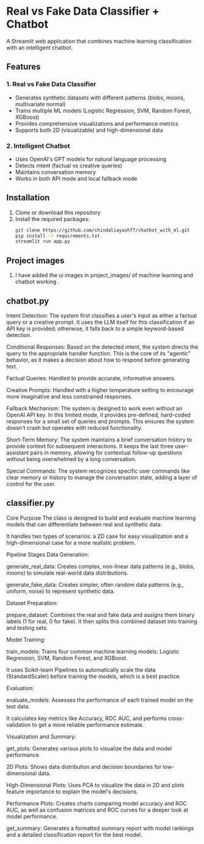 # Real vs Fake Data Classifier + Chatbot

A Streamlit web application that combines machine learning classification with an intelligent chatbot.

## Features

### 1. Real vs Fake Data Classifier
- Generates synthetic datasets with different patterns (blobs, moons, multivariate normal)
- Trains multiple ML models (Logistic Regression, SVM, Random Forest, XGBoost)
- Provides comprehensive visualizations and performance metrics
- Supports both 2D (visualizable) and high-dimensional data

### 2. Intelligent Chatbot
- Uses OpenAI's GPT models for natural language processing
- Detects intent (factual vs creative queries)
- Maintains conversation memory
- Works in both API mode and local fallback mode

## Installation

1. Clone or download this repository
2. Install the required packages:
   ```bash
   git clone https://github.com/chindaliayash77/chatbot_with_ml.git
   pip install -r requirements.txt
   streamlit run app.py

## Project images
1. I have added the ui images in project_images/ of machine learning and chatbot working .

## chatbot.py
Intent Detection: The system first classifies a user's input as either a factual query or a creative prompt. It uses the LLM itself for this classification if an API key is provided; otherwise, it falls back to a simple keyword-based detection.

Conditional Responses: Based on the detected intent, the system directs the query to the appropriate handler function. This is the core of its "agentic" behavior, as it makes a decision about how to respond before generating text.

Factual Queries: Handled to provide accurate, informative answers.

Creative Prompts: Handled with a higher temperature setting to encourage more imaginative and less constrained responses.

Fallback Mechanism: The system is designed to work even without an OpenAI API key. In this limited mode, it provides pre-defined, hard-coded responses for a small set of queries and prompts. This ensures the system doesn't crash but operates with reduced functionality.

Short-Term Memory: The system maintains a brief conversation history to provide context for subsequent interactions. It keeps the last three user-assistant pairs in memory, allowing for contextual follow-up questions without being overwhelmed by a long conversation.

Special Commands: The system recognizes specific user commands like clear memory or history to manage the conversation state, adding a layer of control for the user.

## classifier.py

Core Purpose
The class is designed to build and evaluate machine learning models that can differentiate between real and synthetic data.

It handles two types of scenarios: a 2D case for easy visualization and a high-dimensional case for a more realistic problem.

Pipeline Stages
Data Generation:

generate_real_data: Creates complex, non-linear data patterns (e.g., blobs, moons) to simulate real-world data distributions.

generate_fake_data: Creates simpler, often random data patterns (e.g., uniform, noise) to represent synthetic data.

Dataset Preparation:

prepare_dataset: Combines the real and fake data and assigns them binary labels (1 for real, 0 for fake). It then splits this combined dataset into training and testing sets.

Model Training:

train_models: Trains four common machine learning models: Logistic Regression, SVM, Random Forest, and XGBoost.

It uses Scikit-learn Pipelines to automatically scale the data (StandardScaler) before training the models, which is a best practice.

Evaluation:

evaluate_models: Assesses the performance of each trained model on the test data.

It calculates key metrics like Accuracy, ROC AUC, and performs cross-validation to get a more reliable performance estimate.

Visualization and Summary:

get_plots: Generates various plots to visualize the data and model performance.

2D Plots: Shows data distribution and decision boundaries for low-dimensional data.

High-Dimensional Plots: Uses PCA to visualize the data in 2D and plots feature importance to explain the model's decisions.

Performance Plots: Creates charts comparing model accuracy and ROC AUC, as well as confusion matrices and ROC curves for a deeper look at model performance.

get_summary: Generates a formatted summary report with model rankings and a detailed classification report for the best model.
